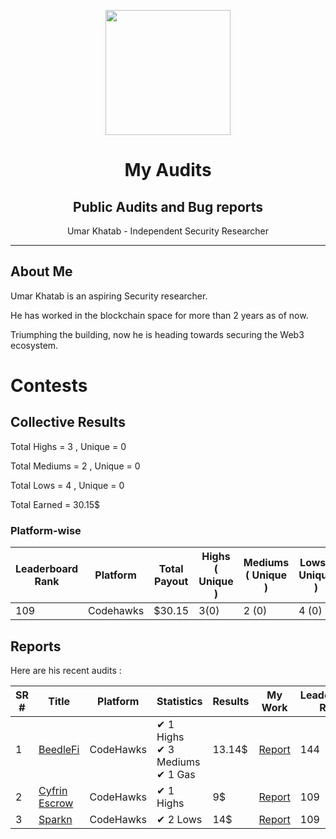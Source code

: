 
<div>
<p align="center">
    <img  src="https://github.com/0xumarkhatab/myGasOptimizationWork/assets/71306738/32bfb132-ed5e-4ad6-88d5-47fe20ff5f03"  height="200" />
</p>

<h1 align="center">My Audits</h1>
<h2 align="center">Public Audits and Bug reports</h2>
<p align="center">Umar Khatab - Independent Security Researcher</p>  
<hr/>
</div>


## About Me

Umar Khatab is an aspiring Security researcher.

He has worked in the blockchain space for more than 2 years as of now.

Triumphing the building, now he is heading towards securing the Web3 ecosystem.


# Contests

## Collective Results

Total Highs = 3 , Unique = 0

Total Mediums = 2 ,  Unique = 0

Total Lows = 4 ,  Unique = 0

Total Earned = 30.15$

### Platform-wise

| Leaderboard Rank | Platform | Total Payout | Highs ( Unique ) | Mediums ( Unique ) | Lows ( Unique ) | Gas|
| --- | -------| -------------- | --- |--- | ------------| -------------|
| 109 | Codehawks | $30.15 | 3(0) | 2 (0) | 4 (0) | 1 |


## Reports

Here are his recent audits :

| SR # |  Title | Platform | Statistics | Results | My Work | Leaderboard Rank
| --- | -------| -------------- | --- |--- | ------------| -------------|
| 1 | [BeedleFi](https://twitter.com/@beedlefi) | CodeHawks | ✔ 1 Highs <br/> ✔ 3 Mediums <br/> ✔ 1 Gas | 13.14$ | [Report]( https://github.com/0xumarkhatab/0xumarkhatab-audits/tree/main/BeedleFi-Aug7)  | 144 |
| 2 | [Cyfrin Escrow ](https://twitter.com/CyfrinAudits) | CodeHawks | ✔ 1 Highs | 9$ | [Report]( https://github.com/0xumarkhatab/0xumarkhatab-audits/tree/main/CyfrinEscrow-Aug5)  | 109 |
| 3 | [Sparkn](https://twitter.com/sparkn_io) | CodeHawks | ✔ 2 Lows | 14$ | [Report](Sparkn_Sep8)  | 109 |



